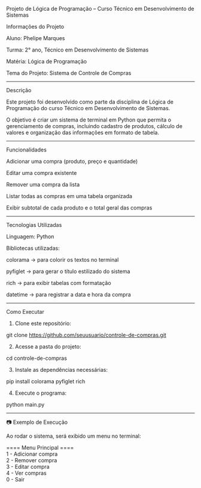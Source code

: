 Projeto de Lógica de Programação – Curso Técnico em Desenvolvimento de Sistemas

 Informações do Projeto

Aluno: Phelipe Marques

Turma: 2° ano, Técnico em Desenvolvimento de Sistemas

Matéria: Lógica de Programação

Tema do Projeto: Sistema de Controle de Compras



---

 Descrição

Este projeto foi desenvolvido como parte da disciplina de Lógica de Programação do curso Técnico em Desenvolvimento de Sistemas.

O objetivo é criar um sistema de terminal em Python que permita o gerenciamento de compras, incluindo cadastro de produtos, cálculo de valores e organização das informações em formato de tabela.


---

 Funcionalidades

Adicionar uma compra (produto, preço e quantidade)

Editar uma compra existente

Remover uma compra da lista

Listar todas as compras em uma tabela organizada

Exibir subtotal de cada produto e o total geral das compras



---

 Tecnologias Utilizadas

Linguagem: Python

Bibliotecas utilizadas:

colorama → para colorir os textos no terminal

pyfiglet → para gerar o título estilizado do sistema

rich → para exibir tabelas com formatação

datetime → para registrar a data e hora da compra




---

 Como Executar

1. Clone este repositório:

git clone https://github.com/seuusuario/controle-de-compras.git


2. Acesse a pasta do projeto:

cd controle-de-compras


3. Instale as dependências necessárias:

pip install colorama pyfiglet rich


4. Execute o programa:

python main.py




---

📷 Exemplo de Execução

Ao rodar o sistema, será exibido um menu no terminal:

==== Menu Principal ====  
1 - Adicionar compra  
2 - Remover compra  
3 - Editar compra  
4 - Ver compras  
0 - Sair
